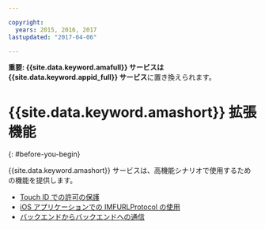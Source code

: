 ```yaml
---

copyright:
  years: 2015, 2016, 2017
lastupdated: "2017-04-06"

---
```


**重要: {{site.data.keyword.amafull}} サービスは {{site.data.keyword.appid_full}} サービス**に置き換えられます。

# {{site.data.keyword.amashort}} 拡張機能
{: #before-you-begin}

{{site.data.keyword.amashort}} サービスは、高機能シナリオで使用するための機能を提供します。
* [Touch ID での許可の保護](advanced-topics-touchid.html)
* [iOS アプリケーションでの IMFURLProtocol の使用](advanced-topics-IMFURLProtocol.html)
* [バックエンドからバックエンドへの通信](advanced-topics-oauthsdk.html)
